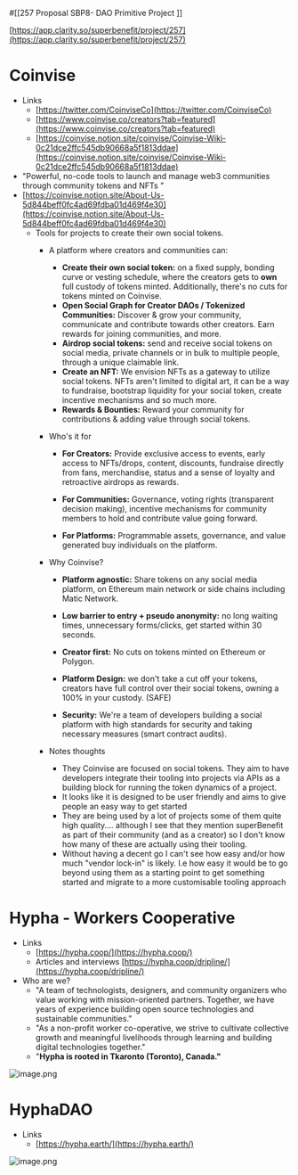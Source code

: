 #[[257 Proposal SBP8- DAO Primitive Project
]] 








[https://app.clarity.so/superbenefit/project/257](https://app.clarity.so/superbenefit/project/257) 



# Coinvise
- Links
	- [https://twitter.com/CoinviseCo](https://twitter.com/CoinviseCo) 
	- [https://www.coinvise.co/creators?tab=featured](https://www.coinvise.co/creators?tab=featured) 
	- [https://coinvise.notion.site/coinvise/Coinvise-Wiki-0c21dce2ffc545db90668a5f1813ddae](https://coinvise.notion.site/coinvise/Coinvise-Wiki-0c21dce2ffc545db90668a5f1813ddae) 
- "Powerful, no-code tools to launch and manage web3 communities through community tokens and NFTs "
- [https://coinvise.notion.site/About-Us-5d844beff0fc4ad69fdba01d469f4e30](https://coinvise.notion.site/About-Us-5d844beff0fc4ad69fdba01d469f4e30) 
	- Tools for projects to create their own social tokens. 
		- A platform where creators and communities can:


			- **Create their own social token:** on a fixed supply, bonding curve or vesting schedule, where the creators gets to **own** full custody of tokens minted. Additionally, there's no cuts for tokens minted on Coinvise.
			- **Open Social Graph for Creator DAOs / Tokenized Communities:** Discover & grow your community, communicate and contribute towards other creators. Earn rewards for joining communities, and more.
			- **Airdrop social tokens:** send and receive social tokens on social media, private channels or in bulk to multiple people, through a unique claimable link.
			- **Create an NFT:** We envision NFTs as a gateway to utilize social tokens. NFTs aren't limited to digital art, it can be a way to fundraise, bootstrap liquidity for your social token, create incentive mechanisms and so much more.
			- **Rewards & Bounties:** Reward your community for contributions & adding value through social tokens.
		- Who's it for

			- **For Creators:** Provide exclusive access to events, early access to NFTs/drops, content, discounts, fundraise directly from fans, merchandise, status and a sense of loyalty and retroactive airdrops as rewards.

			- **For Communities:** Governance, voting rights (transparent decision making), incentive mechanisms for community members to hold and contribute value going forward.

			- **For Platforms:** Programmable assets, governance, and value generated buy individuals on the platform.

		- Why Coinvise?

			- **Platform agnostic:** Share tokens on any social media platform, on Ethereum main network or side chains including Matic Network.

			- **Low barrier to entry + pseudo anonymity:** no long waiting times, unnecessary forms/clicks, get started within 30 seconds.
			- **Creator first:** No cuts on tokens minted on Ethereum or Polygon.

			- **Platform Design:** we don't take a cut off your tokens, creators have full control over their social tokens, owning a 100% in your custody. (SAFE)

			- **Security:** We're a team of developers building a social platform with high standards for security and taking necessary measures (smart contract audits).
		- Notes thoughts 
			- They Coinvise are focused on social tokens. They aim to have developers integrate their tooling into projects via APIs as a building block for running the token dynamics of a project. 
			- It looks like it is designed to be user friendly and aims to give people an easy way to get started
			- They are being used by a lot of projects some of them quite high quality.... although I see that they mention superBenefit as part of their community (and as a creator) so I don't know how many of these are actually using their tooling.  
			- Without having a decent go I can't see how easy and/or how much "vendor lock-in" is likely. I.e how easy it would be to go beyond using them as a starting point to get something started and migrate to a more customisable tooling approach





# Hypha - Workers Cooperative

- Links
	- [https://hypha.coop/](https://hypha.coop/) 
	- Articles and interviews [https://hypha.coop/dripline/](https://hypha.coop/dripline/) 
- Who are we?
	- "A team of technologists, designers, and community organizers who value working with mission-oriented partners. Together, we have years of experience building open source technologies and sustainable communities."
	- "As a non-profit worker co-operative, we strive to cultivate collective growth and meaningful livelihoods through learning and building digital technologies together."
	- "**Hypha is rooted in Tkaronto (Toronto), Canada."**

![image.png](eca5bb1f-3cc4-4d95-b216-3a438acf8718.png)


# HyphaDAO
- Links 
	- [https://hypha.earth/](https://hypha.earth/) 

![image.png](cd9d6469-356d-4b87-9aef-9e839b5548db.png)